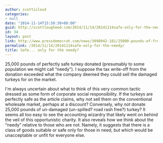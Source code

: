 ```yaml
---
author: scottisloud
categories:
- null
date: "2014-11-14T15:50:30+00:00"
guid: http://scottlougheed.com/2014/11/14/20141114safe-only-for-the-needy/
id: 34
layout: post
link: http://www.pressdemocrat.com/news/3098942-181/25000-pounds-of-frozen-turkeys
permalink: /2014/11/14/20141114safe-only-for-the-needy/
title: Safe... only for the needy?
---
```

25,000 pounds of perfectly safe turkey donated (presumably to some population we might call &#8220;needy&#8221;). I suppose the tax write-off from the donation exceeded what the company deemed they could sell the damaged turkeys for on the market.&nbsp;

I'm always uncertain about what to think of this very common tactic dressed as some form of corporate social responsibility. If the turkeys are perfectly safe as the article claims, why&nbsp;_not_&nbsp;sell them on the conventional wholesale market, perhaps at a discount? Conversely, why&nbsp;_not_&nbsp;donate 25,000 pounds of un-damaged (un-spilled? road rash free?) turkey? It seems all too easy to see the accounting wizardry that likely went on behind the veil of this opportunistic charity. It also reveals how we think about the &#8220;needy&#8221; relative to those who are not. Namely, it suggests that there is a class of goods suitable or safe only for those in need, but which would be unacceptable or unfit for everyone else. &nbsp;
